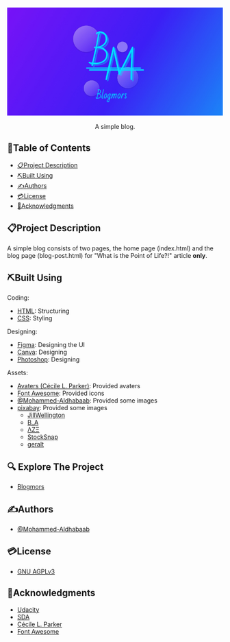 <p align="center">
  <img src="assets/banner/banner.png" alt="project logo" />
</p>


<p align="center">
  A simple blog.
</p>


## 📂Table of Contents
- [📋Project Description](#project-description)
- [⛏️Built Using](#️built-using)
- [✍Authors](#authors)
- [💳License](#license)
- [🏅Acknowledgments](#acknowledgments)


## 📋Project Description
A simple blog consists of two pages, the home page (index.html) and the blog page (blog-post.html) for "What is the Point of Life?!" article **only**.


## ⛏️Built Using
Coding:
- [HTML](https://developer.mozilla.org/en-US/docs/Web/HTML): Structuring
- [CSS](https://developer.mozilla.org/en-US/docs/Web/CSS): Styling

Designing:
- [Figma](https://www.figma.com/): Designing the UI
- [Canva](https://www.canva.com/): Designing 
- [Photoshop](https://www.adobe.com/products/photoshop.html): Designing

Assets:
- [Avaters (Cécile L. Parker)](https://dribbble.com/Cecile0112358): Provided avaters
- [Font Awesome](https://fontawesome.com/v4/icons/): Provided icons
- [@Mohammed-Aldhabaab](github.com/Mohammed-Aldhabaab): Provided some images
- [pixabay](https://pixabay.com): Provided some images
  - [JillWellington](https://pixabay.com/users/jillwellington-334088/)
  - [B_A](https://pixabay.com/users/b_a-363247/)
  - [ΛΖΞ](https://pixabay.com/users/%CE%BB%CE%B6%CE%BE-3271136/)
  - [StockSnap](https://pixabay.com/users/stocksnap-894430/)
  - [geralt](https://pixabay.com/users/geralt-9301/)


## 🔍 Explore The Project
- [Blogmors](https://mohammed-dhabaab.github.io/blogmors/)


## ✍Authors
- [@Mohammed-Aldhabaab](github.com/Mohammed-Aldhabaab)


## 💳License
- [GNU AGPLv3](https://choosealicense.com/licenses/agpl-3.0/)


## 🏅Acknowledgments
- [Udacity](udacity.com)
- [SDA](https://sda.edu.sa/)
- [Cécile L. Parker](https://dribbble.com/Cecile0112358)
- [Font Awesome](https://fontawesome.com/v4/icons/)
